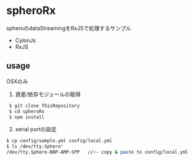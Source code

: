 # spheroRx

spheroのdataStreamingをRxJSで処理するサンプル

* CylonJs
* RxJS

## usage

OSXのみ

1. 資産/依存モジュールの取得
```sh
 $ git clone ThisRepository
 $ cd spheroRx
 $ npm install
```

2. serial portの設定

```sh
$ cp config/sample.yml config/local.yml
$ ls /dev/tty.Sphero*
/dev/tty.Sphero-BBP-AMP-SPP   //<- copy & paste to config/local.yml
```

